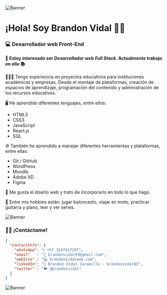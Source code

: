 ![Banner](https://user-images.githubusercontent.com/55170175/114474409-87dd6800-9bcc-11eb-9ca0-538bd30ae29b.png)
# ¡Hola! Soy Brandon Vidal 👋🏽
### 💻 Desarrollador web Front-End

#### 👀 Estoy interesado ser *Desarrollador web Full Stack*. Actualmente trabajo en ello 📚  

👨🏽‍💻 Tengo experiencia en proyectos educativos para instituciones académicas y empresas. Desde el montaje de plataformas, creación de espacios de aprendizaje, programación del contenido y administración de los recursos educativos.

🖥 He aprendido diferentes lenguajes, entre ellos:
* HTML5
* CSS3
* JavaScript
* React.js
* SQL

⚙️ También he aprendido a manejar diferentes herramientas y plataformas, entre ellas:
* Git / GitHub
* WordPress
* Moodle
* Adobe XD
* Figma

🎨 Me gusta el diseño web y trato de incorporarlo en todo lo que hago.

🏀 Entre mis hobbies están: jugar baloncesto, viajar en moto, practicar guitarra y piano, leer y ver series.

![Banner](https://user-images.githubusercontent.com/55170175/114474409-87dd6800-9bcc-11eb-9ca0-538bd30ae29b.png)

### 🤙🏽 ¡Contáctame!

```json
{
  "ContactInfo": {
    "whatsApp": "📞 +57 3147417297",
    "email"   : "📧 brandonvidal93@gmail.com",
    "webSite" : "💻 brandonvidalweb.com",
    "linkedIn": "👤 Brandon Vidal Jaramillo - brandonvidal93",
    "twitter" : "🐦 @brandonvidal"
  }
}
```

![Banner](https://user-images.githubusercontent.com/55170175/114474409-87dd6800-9bcc-11eb-9ca0-538bd30ae29b.png)
<!---
brandonvidal93/brandonvidal93 is a ✨ special ✨ repository because its `README.md` (this file) appears on your GitHub profile.
You can click the Preview link to take a look at your changes.
--->
